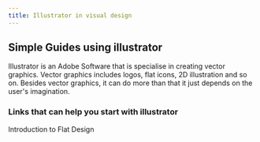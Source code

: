 ```yaml
---
title: Illustrator in visual design
---
```


<h2>Simple Guides using illustrator</h2>
<p>Illustrator is an Adobe Software that is specialise in creating vector graphics. Vector graphics includes logos, flat icons, 2D illustration and so on. Besides vector graphics, it can do more than that it just depends on the user's imagination.<p>

<h3>Links that can help you start with illustrator</h3>
<p>Introduction to Flat Design<a href="https://design.tutsplus.com/tutorials/10-top-tips-on-creating-flat-design-graphics--cms-25888" target="blank"></a></p>
